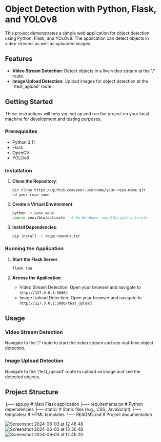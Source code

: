 # Object Detection with Python, Flask, and YOLOv8

This project demonstrates a simple web application for object detection using Python, Flask, and YOLOv8. The application can detect objects in video streams as well as uploaded images.

## Features

- **Video Stream Detection**: Detect objects in a live video stream at the '/' route.
- **Image Upload Detection**: Upload images for object detection at the '/test_upload' route.

## Getting Started

These instructions will help you set up and run the project on your local machine for development and testing purposes.

### Prerequisites

- Python 3.11
- Flask
- OpenCV
- YOLOv8

### Installation

1. **Clone the Repository**:
    ```bash
    git clone https://github.com/your-username/your-repo-name.git
    cd your-repo-name
    ```

2. **Create a Virtual Environment**:
    ```bash
    python -m venv venv
    source venv/bin/activate   # On Windows: venv\Scripts\activate
    ```

3. **Install Dependencies**:
    ```bash
    pip install -r requirements.txt
    ```

### Running the Application

1. **Start the Flask Server**:
    ```bash
    flask run
    ```

2. **Access the Application**:
    - Video Stream Detection: Open your browser and navigate to `http://127.0.0.1:5000/`
    - Image Upload Detection: Open your browser and navigate to `http://127.0.0.1:5000/test_upload`

## Usage

### Video Stream Detection

Navigate to the '/' route to start the video stream and see real-time object detection.

### Image Upload Detection

Navigate to the '/test_upload' route to upload an image and see the detected objects.

## Project Structure
  ├── app.py # Main Flask application
  ├── requirements.txt # Python dependencies
  ├── static/ # Static files (e.g., CSS, JavaScript)
  ├── templates/ # HTML templates
  └── README.md # Project documentation




![Screenshot 2024-06-03 at 12 46 48](https://github.com/Warszawa1/object_detection/assets/48474962/48b60b04-fa3d-4f43-859b-409df4d6a66e)
![Screenshot 2024-06-03 at 13 30 48](https://github.com/Warszawa1/object_detection/assets/48474962/7ea6d91c-6a90-4601-9acf-95f9d08225ce)
![Screenshot 2024-06-03 at 12 46 20](https://github.com/Warszawa1/object_detection/assets/48474962/ebea5f03-e074-4b87-8172-7a467b971e6d)



